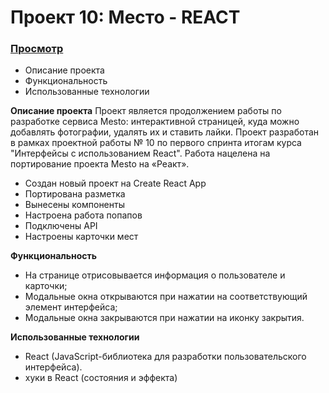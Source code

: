 # Проект 10: Место - REACT

### [Просмотр](https://alb040570.github.io/mesto-react/)

- Описание проекта
- Функциональность
- Использованные технологии

**Описание проекта**
Проект является продолжением работы по разработке сервиса Mesto: интерактивной страницей, куда можно добавлять фотографии, удалять их и ставить лайки. Проект разработан в рамках проектной работы  № 10 по первого спринта итогам курса "Интерфейсы с использованием React". Работа нацелена  на портирование проекта Mesto на «Реакт».
- Создан новый проект на Create React App
- Портирована разметка
- Вынесены компоненты
- Настроена работа попапов
- Подключены API
- Настроены карточки мест




**Функциональность**
- На странице отрисовывается информация о пользователе и карточки;
- Модальные окна открываются при нажатии на соответствующий элемент интерфейса;
- Модальные окна закрываются при нажатии на иконку закрытия.


**Использованные технологии**
- React (JavaScript-библиотека для разработки пользовательского интерфейса).
- хуки в React (состояния и эффекта)


